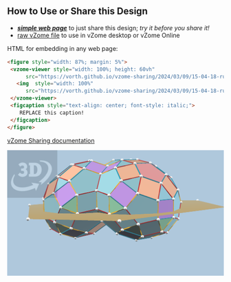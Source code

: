
## How to Use or Share this Design

 - [***simple web page***](<https://vorth.github.io/vzome-sharing/2024/03/09/15-04-18-runcinated-120-cell-scenes/>) to just share this design; *try it before you share it!*
 - [raw vZome file](<https://raw.githubusercontent.com/vorth/vzome-sharing/main/2024/03/09/15-04-18-runcinated-120-cell-scenes/runcinated-120-cell-scenes.vZome>) to use in vZome desktop or vZome Online
 
 HTML for embedding in any web page:
 ```html
<figure style="width: 87%; margin: 5%">
  <vzome-viewer style="width: 100%; height: 60vh"
       src="https://vorth.github.io/vzome-sharing/2024/03/09/15-04-18-runcinated-120-cell-scenes/runcinated-120-cell-scenes.vZome" >
    <img  style="width: 100%"
       src="https://vorth.github.io/vzome-sharing/2024/03/09/15-04-18-runcinated-120-cell-scenes/runcinated-120-cell-scenes.png" >
  </vzome-viewer>
  <figcaption style="text-align: center; font-style: italic;">
     REPLACE this caption!
  </figcaption>
</figure>
 ```

[vZome Sharing documentation](https://vzome.github.io/vzome/sharing.html#how-it-works)

![Image](<runcinated-120-cell-scenes.png>)

